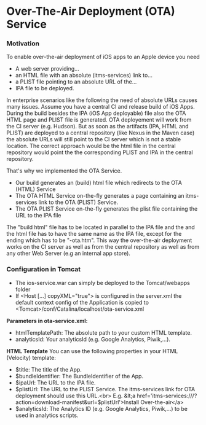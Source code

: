 # Over-The-Air Deployment (OTA) Service

### Motivation

To enable over-the-air deployment of iOS apps to an Apple device you need
* A web server providing...
* an HTML file with an absolute (itms-services) link to...
* a PLIST file pointing to an absolute URL of the...
* IPA file to be deployed.

In enterprise scenarios like the following the need of absolute URLs causes many issues.
Assume you have a central CI and release build of iOS Apps. During the build besides the IPA (iOS App deployable) file also the OTA HTML page and PLIST file is generated.
OTA deployement will work from the CI server (e.g. Hudson). But as soon as the artifacts (IPA, HTML and PLIST) are deployed to a central repository (like Nexus in the Maven case) the absolute URLs will still point to the CI server which is not a stable location. The correct approach would be the html file in the central repository would point the the corresponding PLIST and IPA in the central repository.

That's why we implemented the OTA Service.
* Our build generates an (build) html file which redirects to the OTA (HTML) Service
* The OTA HTML Service on-the-fly generates a page containing an itms-services link to the OTA (PLIST) Service.
* The OTA PLIST Service on-the-fly generates the plist file containing the URL to the IPA file

The "build html" file has to be located in parallel to the IPA file and the and the html file has to have the same name as the IPA file, except for the ending which has to be "-ota.htm".
This way the over-the-air deployment works on the CI server as well as from the central repository as well as from any other Web Server (e.g an internal app store).

### Configuration in Tomcat

* The ios-service.war can simply be deployed to the Tomcat/webapps folder
* If &lt;Host [...] copyXML="true"&gt; is configured in the server.xml the default context config of the Application is copied to <br>&lt;Tomcat&gt;/conf/Catalina/localhost/ota-service.xml

**Parameters in ota-service.xml:**
* htmlTemplatePath: The absolute path to your custom HTML template.
* analyticsId: Your analyticsId (e.g. Google Analytics, Piwik,...).

**HTML Template**
You can use the following properties in your HTML (Velocity) template:
* $title: The title of the App.
* $bundleIdentifier: The BundleIdentifier of the App.
* $ipaUrl: The URL to the IPA file.
* $plistUrl: The URL to the PLIST Service. The itms-services link for OTA deployment should use this URL.<br>
  E.g. &lt;a href='itms-services:///?action=download-manifest&url=$plistUrl'&gt;Install Over-the-air&lt;/a&gt;
* $analyticsId: The Analytics ID (e.g. Google Analytics, Piwik,...) to be used in analytics scripts.